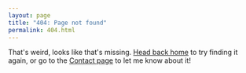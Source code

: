 ```yaml
---
layout: page
title: "404: Page not found"
permalink: 404.html
---
```


<p class="lead">That's weird, looks like that's missing. <a href="{{ site.baseurl }}/">Head back home</a> to try finding it again, or go to the <a href="{{ site.contact }}/">Contact page</a> to let me know about it!</p>
